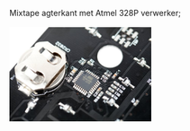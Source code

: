 Mixtape agterkant met Atmel 328P verwerker;<br/><br/>
<img src="https://github.com/pappavis/mixtape_alpha/blob/master/plaatjes/mixtape-alpha-closeup-batter_jpg_project-body.jpg?raw=true" height="50%" width="50%">
